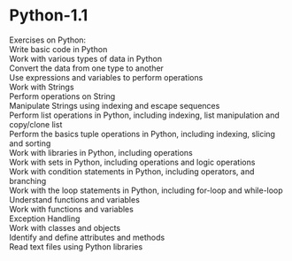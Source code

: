 # Python-1.1
Exercises on Python: \
Write basic code in Python \
Work with various types of data in Python \
Convert the data from one type to another \
Use expressions and variables to perform operations \
Work with Strings \
Perform operations on String \
Manipulate Strings using indexing and escape sequences \
Perform list operations in Python, including indexing, list manipulation and copy/clone list \
Perform the basics tuple operations in Python, including indexing, slicing and sorting \
Work with libraries in Python, including operations \
Work with sets in Python, including operations and logic operations \
Work with condition statements in Python, including operators, and branching \
Work with the loop statements in Python, including for-loop and while-loop \
Understand functions and variables \
Work with functions and variables \
Exception Handling \
Work with classes and objects \
Identify and define attributes and methods \
Read text files using Python libraries

